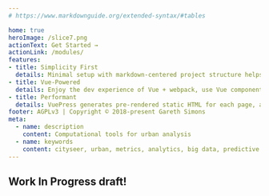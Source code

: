```yaml
---
# https://www.markdownguide.org/extended-syntax/#tables

home: true
heroImage: /slice7.png
actionText: Get Started →
actionLink: /modules/
features:
- title: Simplicity First
  details: Minimal setup with markdown-centered project structure helps you focus on writing.
- title: Vue-Powered
  details: Enjoy the dev experience of Vue + webpack, use Vue components in markdown, and develop custom themes with Vue.
- title: Performant
  details: VuePress generates pre-rendered static HTML for each page, and runs as an SPA once a page is loaded.
footer: AGPLv3 | Copyright © 2018-present Gareth Simons
meta:
  - name: description
    content: Computational tools for urban analysis
  - name: keywords
    content: cityseer, urban, metrics, analytics, big data, predictive analytics, urban design, planning, property development
---
```


Work In Progress draft!
---
